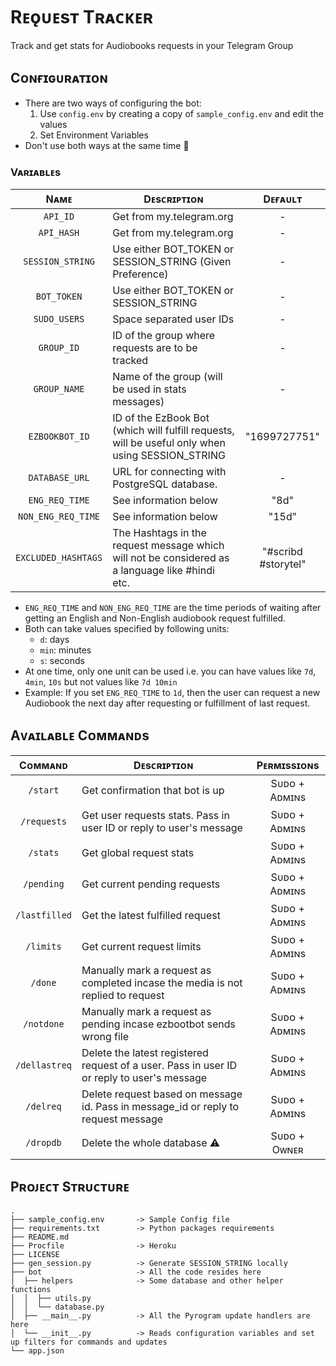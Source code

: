 # Rᴇǫᴜᴇsᴛ Tʀᴀᴄᴋᴇʀ

Track and get stats for Audiobooks requests in your Telegram Group

## Cᴏɴғɪɢᴜʀᴀᴛɪᴏɴ

* There are two ways of configuring the bot:
    1. Use `config.env` by creating a copy of `sample_config.env` and edit the values
    2. Set Environment Variables
* Don't use both ways at the same time 🥴

### Vᴀʀɪᴀʙʟᴇs

| Nᴀᴍᴇ                | Dᴇsᴄʀɪᴘᴛɪᴏɴ                                                                                      | Dᴇғᴀᴜʟᴛ              |
| :-----------------: | ------------------------------------------------------------------------------------------------ | :------------------: |
| `API_ID`            | Get from my.telegram.org                                                                         | -                    |
| `API_HASH`          | Get from my.telegram.org                                                                         | -                    |
| `SESSION_STRING`    | Use either BOT_TOKEN or SESSION_STRING (Given Preference)                                        | -                    |
| `BOT_TOKEN`         | Use either BOT_TOKEN or SESSION_STRING                                                           | -                    |
| `SUDO_USERS`        | Space separated user IDs                                                                         | -                    |
| `GROUP_ID`          | ID of the group where requests are to be tracked                                                 | -                    |
| `GROUP_NAME`        | Name of the group (will be used in stats messages)                                               | -                    |
| `EZBOOKBOT_ID`      | ID of the EzBook Bot (which will fulfill requests, will be useful only when using SESSION_STRING | "1699727751"         |
| `DATABASE_URL`      | URL for connecting with PostgreSQL database.                                                     | -                    |
| `ENG_REQ_TIME`      | See information below                                                                            | "8d"                 |
| `NON_ENG_REQ_TIME`  | See information below                                                                            | "15d"                |
| `EXCLUDED_HASHTAGS` | The Hashtags in the request message which will not be considered as a language like #hindi etc.  | "#scribd #storytel"  |

* `ENG_REQ_TIME` and `NON_ENG_REQ_TIME` are the time periods of waiting after getting an English and Non-English audiobook request fulfilled.
* Both can take values specified by following units:
    * `d`: days
    * `min`: minutes
    * `s`: seconds
* At one time, only one unit can be used i.e. you can have values like `7d`, `4min`, `10s` but not values like `7d 10min`
* Example: If you set `ENG_REQ_TIME` to `1d`, then the user can request a new Audiobook the next day after requesting or fulfillment of last request.

## Aᴠᴀɪʟᴀʙʟᴇ Cᴏᴍᴍᴀɴᴅs

| Cᴏᴍᴍᴀɴᴅ             | Dᴇsᴄʀɪᴘᴛɪᴏɴ                                                                                      | Pᴇʀᴍɪssɪᴏɴs   |
| :-----------------: | ------------------------------------------------------------------------------------------------ | :---------:   |
| `/start`            | Get confirmation that bot is up                                                                  | Sᴜᴅᴏ + Aᴅᴍɪɴs |
| `/requests`         | Get user requests stats. Pass in user ID or reply to user's message                              | Sᴜᴅᴏ + Aᴅᴍɪɴs |
| `/stats`            | Get global request stats                                                                         | Sᴜᴅᴏ + Aᴅᴍɪɴs |
| `/pending`          | Get current pending requests                                                                     | Sᴜᴅᴏ + Aᴅᴍɪɴs |
| `/lastfilled`       | Get the latest fulfilled request                                                                 | Sᴜᴅᴏ + Aᴅᴍɪɴs |
| `/limits`           | Get current request limits                                                                       | Sᴜᴅᴏ + Aᴅᴍɪɴs |
| `/done`             | Manually mark a request as completed incase the media is not replied to request                  | Sᴜᴅᴏ + Aᴅᴍɪɴs |
| `/notdone`          | Manually mark a request as pending incase ezbootbot sends wrong file                             | Sᴜᴅᴏ + Aᴅᴍɪɴs |
| `/dellastreq`       | Delete the latest registered request of a user. Pass in user ID or reply to user's message       | Sᴜᴅᴏ + Aᴅᴍɪɴs |
| `/delreq`           | Delete request based on message id. Pass in message_id or reply to request message               | Sᴜᴅᴏ + Aᴅᴍɪɴs |
| `/dropdb`           | Delete the whole database ⚠️                                                                      | Sᴜᴅᴏ + Oᴡɴᴇʀ  |


## Pʀᴏᴊᴇᴄᴛ Sᴛʀᴜᴄᴛᴜʀᴇ

```
.
├── sample_config.env       -> Sample Config file
├── requirements.txt        -> Python packages requirements
├── README.md
├── Procfile                -> Heroku
├── LICENSE
├── gen_session.py          -> Generate SESSION_STRING locally
├── bot                     -> All the code resides here
│  ├── helpers              -> Some database and other helper functions
│  │  ├── utils.py
│  │  └── database.py
│  ├── __main__.py          -> All the Pyrogram update handlers are here
│  └── __init__.py          -> Reads configuration variables and set up filters for commands and updates
└── app.json
```
